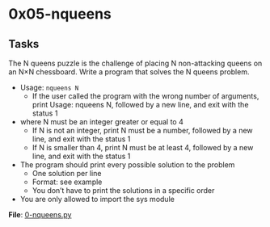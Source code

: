 # 0x05-nqueens

## Tasks

The N queens puzzle is the challenge of placing N non-attacking queens on an N×N chessboard. Write a program that solves the N queens problem.

  - Usage: `nqueens N`
    - If the user called the program with the wrong number of arguments, print Usage: nqueens N, followed by a new line, and exit with the status 1
  - where N must be an integer greater or equal to 4
    - If N is not an integer, print N must be a number, followed by a new line, and exit with the status 1
    - If N is smaller than 4, print N must be at least 4, followed by a new line, and exit with the status 1
  - The program should print every possible solution to the problem
    - One solution per line
    - Format: see example
    - You don’t have to print the solutions in a specific order
  - You are only allowed to import the sys module

**File**: [0-nqueens.py](./0-nqueens.py)
